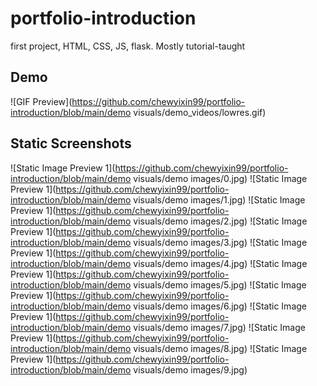 # portfolio-introduction
first project, HTML, CSS, JS, flask. Mostly tutorial-taught


Demo
-------------------
![GIF Preview](https://github.com/chewyixin99/portfolio-introduction/blob/main/demo visuals/demo_videos/lowres.gif)

Static Screenshots
--------------------
![Static Image Preview 1](https://github.com/chewyixin99/portfolio-introduction/blob/main/demo visuals/demo images/0.jpg)
![Static Image Preview 1](https://github.com/chewyixin99/portfolio-introduction/blob/main/demo visuals/demo images/1.jpg)
![Static Image Preview 1](https://github.com/chewyixin99/portfolio-introduction/blob/main/demo visuals/demo images/2.jpg)
![Static Image Preview 1](https://github.com/chewyixin99/portfolio-introduction/blob/main/demo visuals/demo images/3.jpg)
![Static Image Preview 1](https://github.com/chewyixin99/portfolio-introduction/blob/main/demo visuals/demo images/4.jpg)
![Static Image Preview 1](https://github.com/chewyixin99/portfolio-introduction/blob/main/demo visuals/demo images/5.jpg)
![Static Image Preview 1](https://github.com/chewyixin99/portfolio-introduction/blob/main/demo visuals/demo images/6.jpg)
![Static Image Preview 1](https://github.com/chewyixin99/portfolio-introduction/blob/main/demo visuals/demo images/7.jpg)
![Static Image Preview 1](https://github.com/chewyixin99/portfolio-introduction/blob/main/demo visuals/demo images/8.jpg)
![Static Image Preview 1](https://github.com/chewyixin99/portfolio-introduction/blob/main/demo visuals/demo images/9.jpg)

